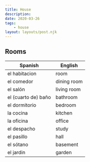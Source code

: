 ```yaml
---
title: House
description:
date: 2020-03-26
tags:
	- house
layout: layouts/post.njk
---
```

## Rooms

| Spanish     | English      |
| ----------- | ------------ |
| el habitacion | room |
| el comedor  | dining room |
| el salón  | living room |
| el (cuarto de) baño  | bathroom |
| el dormitorio | bedroom |
| la cocina  | kitchen |
| la oficina  | office |
| el despacho  | study |
| el pasillo  | hall |
| el sótano  | basement |
| el jardin  | garden |
